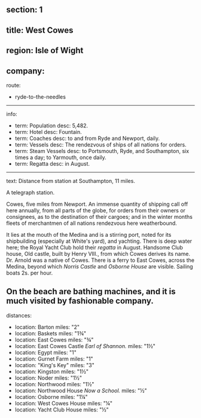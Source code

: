 section: 1
----
title: West Cowes
----
region: Isle of Wight
----
company:
----
route:
- ryde-to-the-needles
----
info:
- term: Population
  desc: 5,482.
- term: Hotel
  desc: Fountain.
- term: Coaches
  desc: to and from Ryde and Newport, daily.
- term: Vessels
  desc: The rendezvous of ships of all nations for orders.
- term: Steam Vessels
  desc: to Portsmouth, Ryde, and Southampton, six times a day; to Yarmouth, once daily.
- term: Regatta
  desc: in August.
----
text: Distance from station at Southampton, 11 miles.

A telegraph station.

Cowes, five miles from Newport. An immense quantity of shipping call off here annually, from all parts of the globe, for orders from their owners or consignees, as to the destination of their cargoes; and in the winter months fleets of merchantmen of all nations rendezvous here weatherbound.

It lies at the mouth of the Medina and is a stirring port, noted for its shipbuilding (especially at White's yard), and yachting. There is deep water here; the Royal Yacht Club hold their *regatta* in August. Handsome Club house, Old castle, built by Henry VIII., from which Cowes derives its name. Dr. Arnold was a native of Cowes. There is a ferry to East Cowes, across the Medina, beyond which *Norris Castle* and *Osborne House* are visible. Sailing boats 2s. per hour.

On the beach are bathing machines, and it is much visited by fashionable company.
----
distances:
- location: Barton
  miles: "2"
- location: Baskets
  miles: "1¾"
- location: East Cowes
  miles: "¾"
- location: East Cowes Castle *Earl of Shannon.*
  miles: "1½"
- location: Egypt
  miles: "1"
- location: Gurnet Farm
  miles: "1"
- location: "King's Key"
  miles: "3"
- location: Kingston
  miles: "1½"
- location: Noder
  miles: "1½"
- location: Northwood
  miles: "1½"
- location: Northwood House *Now a School.*
  miles: "½"
- location: Osborne
  miles: "1¼"
- location: West Cowes House
  miles: "¼"
- location: Yacht Club House
  miles: "½"
